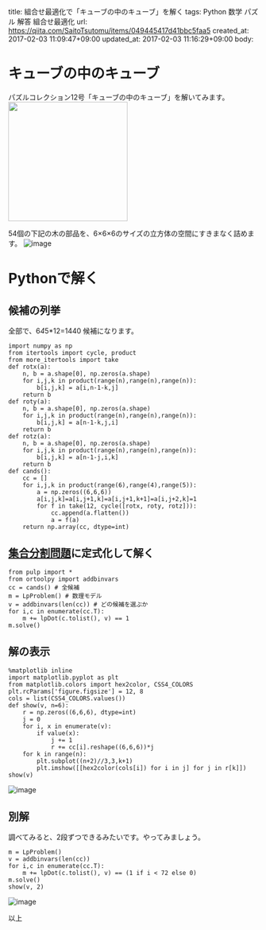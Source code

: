 title: 組合せ最適化で「キューブの中のキューブ」を解く
tags: Python 数学 パズル 解答 組合せ最適化
url: https://qiita.com/SaitoTsutomu/items/049445417d41bbc5faa5
created_at: 2017-02-03 11:09:47+09:00
updated_at: 2017-02-03 11:16:29+09:00
body:

# キューブの中のキューブ

パズルコレクション12号「キューブの中のキューブ」を解いてみます。
<img src="https://hcj.ncss.nifty.com/3dpuzzle2016/assets/img/home/content02/item/item01.jpg" width="240">

54個の下記の木の部品を、6×6×6のサイズの立方体の空間にすきまなく詰めます。
![image](https://qiita-image-store.s3.amazonaws.com/0/13955/1e5c0b27-41be-c665-beba-5d8bb0c9342c.png)

# Pythonで解く

## 候補の列挙
全部で、6*4*5*12=1440 候補になります。

```py3:python3
import numpy as np
from itertools import cycle, product
from more_itertools import take
def rotx(a):
    n, b = a.shape[0], np.zeros(a.shape)
    for i,j,k in product(range(n),range(n),range(n)):
        b[i,j,k] = a[i,n-1-k,j]
    return b
def roty(a):
    n, b = a.shape[0], np.zeros(a.shape)
    for i,j,k in product(range(n),range(n),range(n)):
        b[i,j,k] = a[n-1-k,j,i]
    return b
def rotz(a):
    n, b = a.shape[0], np.zeros(a.shape)
    for i,j,k in product(range(n),range(n),range(n)):
        b[i,j,k] = a[n-1-j,i,k]
    return b
def cands():
    cc = []
    for i,j,k in product(range(6),range(4),range(5)):
        a = np.zeros((6,6,6))
        a[i,j,k]=a[i,j+1,k]=a[i,j+1,k+1]=a[i,j+2,k]=1
        for f in take(12, cycle([rotx, roty, rotz])):
            cc.append(a.flatten())
            a = f(a)
    return np.array(cc, dtype=int)
```

## [集合分割問題](http://qiita.com/Tsutomu-KKE@github/items/22ec0e42999141a0ba1e)に定式化して解く

```py3:python3
from pulp import *
from ortoolpy import addbinvars
cc = cands() # 全候補
m = LpProblem() # 数理モデル
v = addbinvars(len(cc)) # どの候補を選ぶか
for i,c in enumerate(cc.T):
    m += lpDot(c.tolist(), v) == 1
m.solve()
```

## 解の表示

```py3:python3
%matplotlib inline
import matplotlib.pyplot as plt
from matplotlib.colors import hex2color, CSS4_COLORS
plt.rcParams['figure.figsize'] = 12, 8
cols = list(CSS4_COLORS.values())
def show(v, n=6):
    r = np.zeros((6,6,6), dtype=int)
    j = 0
    for i, x in enumerate(v):
        if value(x):
            j += 1
            r += cc[i].reshape((6,6,6))*j
    for k in range(n):
        plt.subplot((n+2)//3,3,k+1)
        plt.imshow([[hex2color(cols[i]) for i in j] for j in r[k]])
show(v)
```

![image](https://qiita-image-store.s3.amazonaws.com/0/13955/944259a5-cc47-7ffb-8024-9c9b0692d5e9.png)

## 別解
調べてみると、2段ずつできるみたいです。やってみましょう。

```py3:python3
m = LpProblem()
v = addbinvars(len(cc))
for i,c in enumerate(cc.T):
    m += lpDot(c.tolist(), v) == (1 if i < 72 else 0)
m.solve()
show(v, 2)
```

![image](https://qiita-image-store.s3.amazonaws.com/0/13955/1ac48b97-2666-1910-dc0f-33ff3110f3ec.png)


以上

